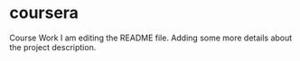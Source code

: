 # coursera
Course Work
I am editing the README file. Adding some more details about the project description.
